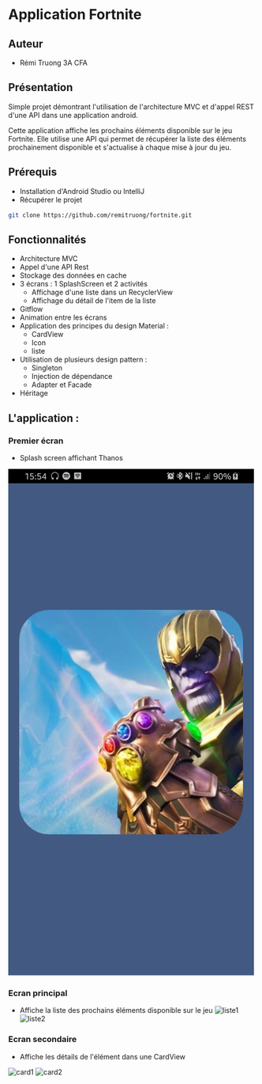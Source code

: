 # Application Fortnite


## Auteur

* Rémi Truong 3A CFA


## Présentation 
Simple projet démontrant l'utilisation de l'architecture MVC et d'appel REST d'une API dans une application android.

Cette application affiche les prochains éléments  disponible sur le jeu Fortnite.
Elle utilise une API qui permet de récupérer la liste des éléments prochainement disponible et s'actualise à chaque mise à jour du jeu.

## Prérequis

* Installation d'Android Studio ou IntelliJ
* Récupérer le projet 
```bash
git clone https://github.com/remitruong/fortnite.git
```

## Fonctionnalités

* Architecture MVC
* Appel d'une API Rest
* Stockage des données en cache
* 3 écrans : 1 SplashScreen et 2 activités
    - Affichage d'une liste dans un RecyclerView 
    - Affichage du détail de l'item de la liste
* Gitflow
* Animation entre les écrans
* Application des principes du design Material : 
    - CardView
    - Icon
    - liste
* Utilisation de plusieurs design pattern : 
    - Singleton
    - Injection de dépendance
    - Adapter et Facade
* Héritage


## L'application :

### Premier écran 

* Splash screen affichant Thanos 
<img src="screen/splash.jpg" alt="splash">


### Ecran principal

* Affiche la liste des prochains éléments disponible sur le jeu
<img src="screen/liste1.jpg" alt="liste1"> <img src="screen/liste2.jpg" alt="liste2">

### Ecran secondaire

* Affiche les détails de l'élément dans une CardView

<img src="screen/card1.jpg" alt="card1"> <img src="screen/card2.jpg" alt="card2">



